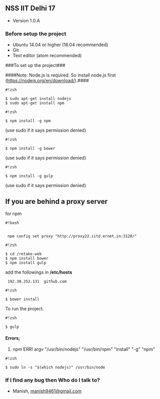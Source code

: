 ## NSS IIT Delhi 17 ##

* Version 1.0.A
### Before setup the project ###
* Ubuntu 14.04 or higher (16.04 recommended)
* Git
* Text editor (atom recommended)

###To set up the project###

####Note: Node.js is required. So install node.js first (https://nodejs.org/en/download/).####

```
#!zsh

$ sudo apt-get install nodejs 
$ sudo apt-get install npm
```


```
#!zsh

$ npm install -g npm
```
 (use sudo if it says permission denied)


```
#!zsh

$ npm install -g bower
```
 (use sudo if it says permission denied)


```
#!zsh

$ npm install -g gulp
```
 (use sudo if it says permission denied)

## If you are behind a proxy server ##
for npm 

```
#!bash


 npm config set proxy "http://proxy22.iitd.ernet.in:3128/"
```


```
#!zsh

$ cd /retake-web
$ npm install bower
$ npm install gulp
```

 add the followings in **/etc/hosts**

     192.30.252.131  github.com


```
#!zsh

$ bower install
```


To run the project.


```
#!zsh

$ gulp
```

#### Errors; ####

1. npm ERR! argv "/usr/bin/nodejs" "/usr/bin/npm" "install" "-g" "npm"


```
#!zsh

$ sudo ln -s "$(which nodejs)" /usr/bin/node
```


### If I find any bug then Who do I talk to? ###

* Manish, manish9461@gmail.com
